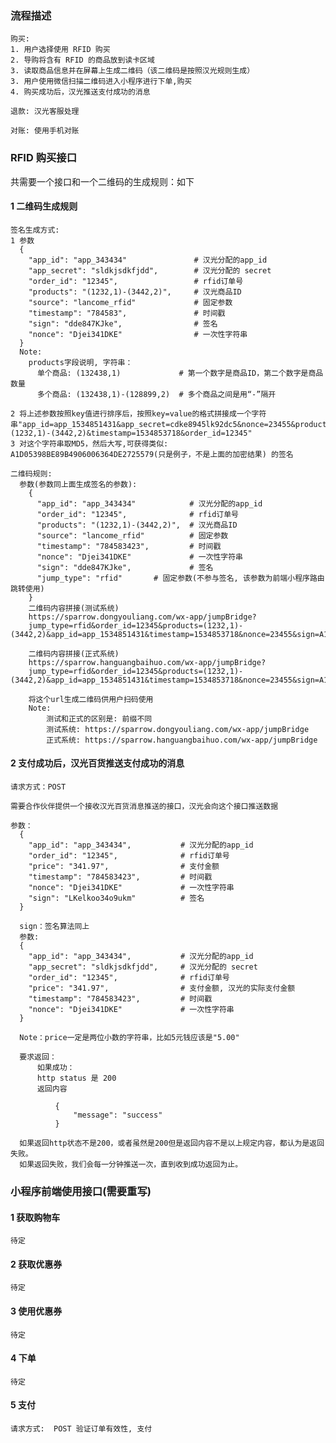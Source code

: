 
### 流程描述 ###
    购买:
    1. 用户选择使用 RFID 购买
    2. 导购将含有 RFID 的商品放到读卡区域
    3. 读取商品信息并在屏幕上生成二维码（该二维码是按照汉光规则生成）
    3. 用户使用微信扫描二维码进入小程序进行下单,购买
    4. 购买成功后，汉光推送支付成功的消息

    退款: 汉光客服处理

    对账: 使用手机对账


### RFID 购买接口 ###
共需要一个接口和一个二维码的生成规则：如下

#### 1 二维码生成规则 ####
    签名生成方式:
    1 参数
      {
        "app_id": "app_343434"               # 汉光分配的app_id
        "app_secret": "sldkjsdkfjdd",        # 汉光分配的 secret
        "order_id": "12345",                 # rfid订单号
        "products": "(1232,1)-(3442,2)",     # 汉光商品ID
        "source": "lancome_rfid"             # 固定参数
        "timestamp": "784583",               # 时间戳
        "sign": "dde847KJke",                # 签名
        "nonce": "Djei341DKE"                # 一次性字符串
      }
      Note:
        products字段说明, 字符串：
          单个商品: (132438,1)             # 第一个数字是商品ID，第二个数字是商品数量
          多个商品: (132438,1)-(128899,2)  # 多个商品之间是用“-”隔开

    2 将上述参数按照key值进行排序后，按照key=value的格式拼接成一个字符串"app_id=app_1534851431&app_secret=cdke8945lk92dc5&nonce=23455&products=(1232,1)-(3442,2)&timestamp=1534853718&order_id=12345"
    3 对这个字符串取MD5，然后大写,可获得类似: A1D05398BE89B4906006364DE2725579(只是例子，不是上面的加密结果) 的签名

    二维码规则:
      参数(参数同上面生成签名的参数):
        {
          "app_id": "app_343434"            # 汉光分配的app_id
          "order_id": "12345",              # rfid订单号
          "products": "(1232,1)-(3442,2)",  # 汉光商品ID
          "source": "lancome_rfid"          # 固定参数
          "timestamp": "784583423",         # 时间戳
          "nonce": "Djei341DKE"             # 一次性字符串
          "sign": "dde847KJke",             # 签名
          "jump_type": "rfid"       # 固定参数(不参与签名, 该参数为前端小程序路由跳转使用)
        }
        二维码内容拼接(测试系统)
        https://sparrow.dongyouliang.com/wx-app/jumpBridge?
        jump_type=rfid&order_id=12345&products=(1232,1)-(3442,2)&app_id=app_1534851431&timestamp=1534853718&nonce=23455&sign=A1D05398BE89B4906006364DE2725579

        二维码内容拼接(正式系统)
        https://sparrow.hanguangbaihuo.com/wx-app/jumpBridge?
        jump_type=rfid&order_id=12345&products=(1232,1)-(3442,2)&app_id=app_1534851431&timestamp=1534853718&nonce=23455&sign=A1D05398BE89B4906006364DE2725579

        将这个url生成二维码供用户扫码使用
        Note:
            测试和正式的区别是: 前缀不同
            测试系统: https://sparrow.dongyouliang.com/wx-app/jumpBridge
            正式系统: https://sparrow.hanguangbaihuo.com/wx-app/jumpBridge

#### 2 支付成功后，汉光百货推送支付成功的消息 ####

    请求方式：POST
    
    需要合作伙伴提供一个接收汉光百货消息推送的接口，汉光会向这个接口推送数据
    
    参数：
      {
        "app_id": "app_343434",           # 汉光分配的app_id
        "order_id": "12345",              # rfid订单号
        "price": "341.97",                # 支付金额
        "timestamp": "784583423",         # 时间戳
        "nonce": "Djei341DKE"             # 一次性字符串
        "sign": "LKelkoo34o9ukm"          # 签名
      }

      sign：签名算法同上
      参数:
      {
        "app_id": "app_343434",           # 汉光分配的app_id
        "app_secret": "sldkjsdkfjdd",     # 汉光分配的 secret
        "order_id": "12345",              # rfid订单号
        "price": "341.97",                # 支付金额, 汉光的实际支付金额
        "timestamp": "784583423",         # 时间戳
        "nonce": "Djei341DKE"             # 一次性字符串
      }

      Note：price一定是两位小数的字符串，比如5元钱应该是"5.00"

      要求返回：
          如果成功：
          http status 是 200
          返回内容

              {
                  "message": "success"
              }

      如果返回http状态不是200，或者虽然是200但是返回内容不是以上规定内容，都认为是返回失败。
      如果返回失败，我们会每一分钟推送一次，直到收到成功返回为止。


### 小程序前端使用接口(需要重写) ###

#### 1 获取购物车 ####

    待定

#### 2 获取优惠券 ####

    待定

#### 3 使用优惠券 ####

    待定

#### 4 下单 ####

    待定

#### 5 支付 ####

    请求方式:  POST 验证订单有效性, 支付
